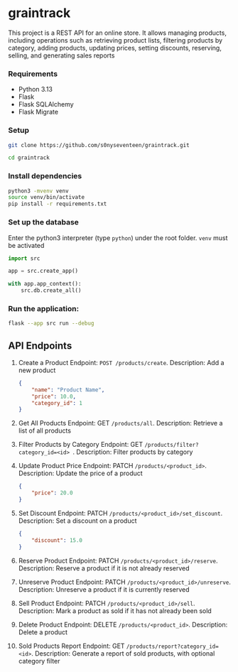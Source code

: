 # graintrack

This project is a REST API for an online store. It allows managing products, including operations such as retrieving product lists, filtering products by category, adding products, updating prices, setting discounts, reserving, selling, and generating sales reports

### Requirements
* Python 3.13
* Flask
* Flask SQLAlchemy
* Flask Migrate

### Setup
```bash
git clone https://github.com/s0nyseventeen/graintrack.git

cd graintrack
```

### Install dependencies

```bash
python3 -mvenv venv
source venv/bin/activate
pip install -r requirements.txt
```

### Set up the database

Enter the python3 interpreter (type `python`) under the root folder. `venv` must be activated

```python
import src

app = src.create_app()

with app.app_context():
    src.db.create_all()
```

### Run the application:

```bash
flask --app src run --debug
```

## API Endpoints

1. Create a Product
Endpoint: `POST /products/create`. Description: Add a new product
    ```json
    {
        "name": "Product Name",
        "price": 10.0,
        "category_id": 1
    }
    ```

2. Get All Products Endpoint: GET `/products/all`. Description: Retrieve a list of all products

3. Filter Products by Category Endpoint: GET `/products/filter?category_id=<id> `. Description: Filter products by category

4. Update Product Price
Endpoint: PATCH `/products/<product_id>`. Description: Update the price of a product
    ```json
    {
        "price": 20.0
    }
    ```

5. Set Discount
Endpoint: PATCH `/products/<product_id>/set_discount`. Description: Set a discount on a product
    ```json
    {
        "discount": 15.0
    }
    ```

6. Reserve Product
Endpoint: PATCH `/products/<product_id>/reserve`. Description: Reserve a product if it is not already reserved

7. Unreserve Product
Endpoint: PATCH `/products/<product_id>/unreserve`. Description: Unreserve a product if it is currently reserved

8. Sell Product
Endpoint: PATCH `/products/<product_id>/sell`. Description: Mark a product as sold if it has not already been sold

9. Delete Product
Endpoint: DELETE `/products/<product_id>`. Description: Delete a product

10. Sold Products Report
Endpoint: GET `/products/report?category_id=<id>`. Description: Generate a report of sold products, with optional category filter